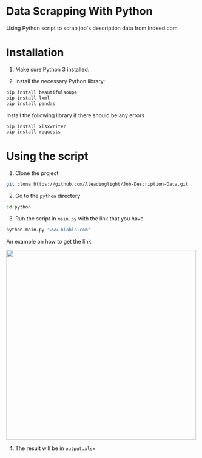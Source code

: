 # Data Scrapping With Python

Using Python script to scrap job's description data from Indeed.com

# Installation

1. Make sure Python 3 installed.

2. Install the necessary Python library:

```bash
pip install beautifulsoup4
pip install lxml
pip install pandas
```

Install the following library if there should be any errors

```bash
pip install xlsxwriter
pip install requests
```

# Using the script

1. Clone the project

```bash
git clone https://github.com/Aleadinglight/Job-Description-Data.git
```

2. Go to the `python` directory

```bash
cd python
```

3. Run the script in `main.py` with the link that you have

```bash
python main.py "www.blabla.com"
```

An example on how to get the link

<img src="../master/copylink.png"  width="500"/>

4. The result will be in `output.xlsx`
